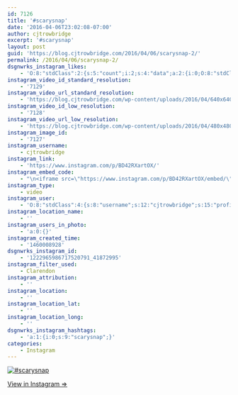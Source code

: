 ```yaml
---
id: 7126
title: '#scarysnap'
date: '2016-04-06T23:02:08-07:00'
author: cjtrowbridge
excerpt: '#scarysnap'
layout: post
guid: 'https://blog.cjtrowbridge.com/2016/04/06/scarysnap-2/'
permalink: /2016/04/06/scarysnap-2/
dsgnwrks_instagram_likes:
    - 'O:8:"stdClass":2:{s:5:"count";i:2;s:4:"data";a:2:{i:0;O:8:"stdClass":4:{s:8:"username";s:10:"shea.logan";s:15:"profile_picture";s:93:"https://scontent.cdninstagram.com/t51.2885-19/s150x150/10986036_965886383503619_4627211_a.jpg";s:2:"id";s:9:"271014122";s:9:"full_name";s:0:"";}i:1;O:8:"stdClass":4:{s:8:"username";s:16:"_jessiecalvillo_";s:15:"profile_picture";s:96:"https://scontent.cdninstagram.com/t51.2885-19/s150x150/12277652_626072890828941_1937241036_a.jpg";s:2:"id";s:9:"240808977";s:9:"full_name";s:17:"Jessenia Calvillo";}}}'
instagram_video_id_standard_resolution:
    - '7129'
instagram_video_url_standard_resolution:
    - 'https://blog.cjtrowbridge.com/wp-content/uploads/2016/04/640x640-video-1460008928-1.mp4'
instagram_video_id_low_resolution:
    - '7128'
instagram_video_url_low_resolution:
    - 'https://blog.cjtrowbridge.com/wp-content/uploads/2016/04/480x480-video-1460008928-1.mp4'
instagram_image_id:
    - '7127'
instagram_username:
    - cjtrowbridge
instagram_link:
    - 'https://www.instagram.com/p/BD42RXartOX/'
instagram_embed_code:
    - "\n<iframe src=\"https://www.instagram.com/p/BD42RXartOX/embed/\" width=\"612\" height=\"710\" frameborder=\"0\" scrolling=\"no\" allowtransparency=\"true\" class=\"insta-image-embed\"></iframe>\n"
instagram_type:
    - video
instagram_user:
    - 'O:8:"stdClass":4:{s:8:"username";s:12:"cjtrowbridge";s:15:"profile_picture";s:96:"https://scontent.cdninstagram.com/t51.2885-19/s150x150/12081186_1759494767611229_280555941_a.jpg";s:2:"id";s:8:"41872995";s:9:"full_name";s:13:"CJ Trowbridge";}'
instagram_location_name:
    - ''
instagram_users_in_photo:
    - 'a:0:{}'
instagram_created_time:
    - '1460008928'
dsgnwrks_instagram_id:
    - '1222965986717520791_41872995'
instagram_filter_used:
    - Clarendon
instagram_attribution:
    - ''
instagram_location:
    - ''
instagram_location_lat:
    - ''
instagram_location_long:
    - ''
dsgnwrks_instagram_hashtags:
    - 'a:1:{i:0;s:9:"scarysnap";}'
categories:
    - Instagram
---
```


[![#scarysnap](https://blog.cjtrowbridge.com/wp-content/uploads/2016/04/1460008928-2-1-1-1.jpg)](https://www.instagram.com/p/BD42RXartOX/)

[View in Instagram ⇒](https://www.instagram.com/p/BD42RXartOX/)